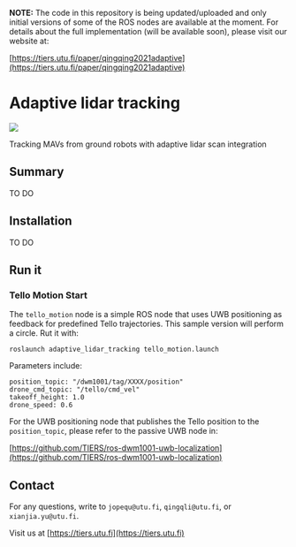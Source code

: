 
**NOTE:** The code in this repository is being updated/uploaded and only initial versions of some of the ROS nodes are available at the moment. For details about the full implementation (will be available soon), please visit our website at:

[https://tiers.utu.fi/paper/qingqing2021adaptive](https://tiers.utu.fi/paper/qingqing2021adaptive)


# Adaptive lidar tracking

![](demo.gif)

Tracking MAVs from ground robots with adaptive lidar scan integration

## Summary

TO DO

## Installation

TO DO

## Run it

### Tello Motion Start

The `tello_motion` node is a simple ROS node that uses UWB positioning as feedback for predefined Tello trajectories. This sample version will perform a circle. Rut it with:

```
roslaunch adaptive_lidar_tracking tello_motion.launch
```

Parameters include:
```
position_topic: "/dwm1001/tag/XXXX/position"         
drone_cmd_topic: "/tello/cmd_vel" 
takeoff_height: 1.0 
drone_speed: 0.6
```

For the UWB positioning node that publishes the Tello position to the `position_topic`, please refer to the passive UWB node in:

[https://github.com/TIERS/ros-dwm1001-uwb-localization](https://github.com/TIERS/ros-dwm1001-uwb-localization)

## Contact

For any questions, write to `jopequ@utu.fi`, `qingqli@utu.fi`, or `xianjia.yu@utu.fi`.

Visit us at [https://tiers.utu.fi](https://tiers.utu.fi)
